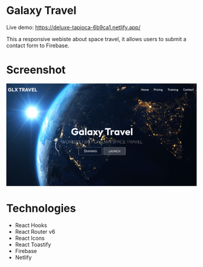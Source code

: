 # Galaxy Travel

Live demo: https://deluxe-tapioca-6b9ca1.netlify.app/

This a responsive webiste about space travel, it allows users to submit a contact form to Firebase.

# Screenshot

![](src/assets/main-page.png)

# Technologies

- React Hooks
- React Router v6
- React Icons
- React Toastify
- Firebase
- Netlify
